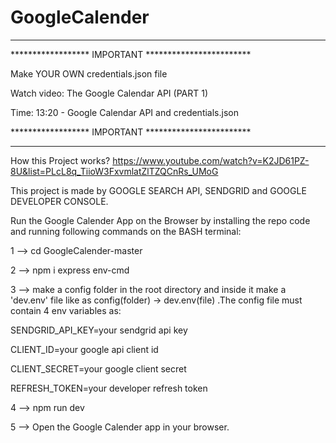 # GoogleCalender


*****************************************************
****************** IMPORTANT ************************


  Make YOUR OWN credentials.json file

  Watch video: The Google Calendar API (PART 1)

  Time: 13:20 - Google Calendar API and credentials.json
  

****************** IMPORTANT ************************
*****************************************************


How this Project works? https://www.youtube.com/watch?v=K2JD61PZ-8U&list=PLcL8q_TiioW3FxvmlatZlTZQCnRs_UMoG


This project is made by GOOGLE SEARCH API, SENDGRID and GOOGLE DEVELOPER CONSOLE.

Run the Google Calender App on the Browser by installing the repo code and running following commands on the BASH terminal:

1 -->  cd GoogleCalender-master

2 -->  npm i express env-cmd

3 --> make a config folder in the root directory and inside it make a 'dev.env' file like as config(folder) -> dev.env(file) .The config file must contain 4 env variables as:
 
   SENDGRID_API_KEY=your sendgrid api key
 
   CLIENT_ID=your google api client id
 
   CLIENT_SECRET=your google client secret
 
   REFRESH_TOKEN=your developer refresh token
 
 
4 --> npm run dev

5 --> Open the Google Calender app in your browser.
